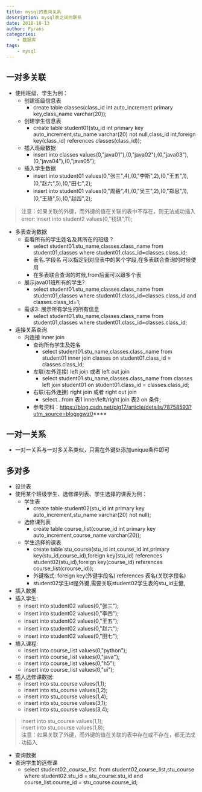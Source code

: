 ```yaml
---
title: mysql的表间关系
description: mysql表之间的联系
date: 2018-10-13
author: Pyrans
categories: 
	- 数据库
tags:
    - mysql
---
```




## 一对多关联

* 使用班级、学生为例：
	* 创建班级信息表
		* create table classes(class_id int auto_increment primary key,class_name varchar(20));
	* 创建学生信息表
		* create table student01(stu_id int primary key auto_increment,stu_name varchar(20) not null,class_id int,foreign key(class_id) references classes(class_id));
	* 插入班级数据
		* insert into classes values(0,"java01"),(0,"java02"),(0,"java03"),(0,"java04"),(0,"java05");
	* 插入学生数据
		* insert into student01 values(0,"张三",4),(0,"李斯",2),(0,"王五",1),(0,"赵六",5),(0,"田七",2);
		* insert into student01 values(0,"周毅",4),(0,"吴三",2),(0,"郑思",1),(0,"王琦",5),(0,"赵四",2);
      ​      
> 注意：如果关联的外键，而外键的值在关联的表中不存在，则无法成功插入<br/>
> error: insert into student2 values(0,"钱琪",11);

* 多表查询数据   
	* 查看所有的学生姓名及其所在的班级 ?
		* select student01.stu_name,classes.class_name from student01,classes where student01.class_id=classes.class_id;
		* 表名.字段名  可以指定到对应表中的某个字段,在多表联合查询的时候使用
		* 在多表联合查询的时候,from后面可以跟多个表
	* 展示java01班所有的学生? 
	     * select student01.stu_name,classes.class_name from student01,classes where student01.class_id=classes.class_id and classes.class_id=1;
	* 需求3: 展示所有学生的所有信息
		* select student01.stu_name,classes.class_name from student01,classes where student01.class_id=classes.class_id;
* 连接关系查询
	* 内连接  inner join
		* 查询所有学生及姓名
			* select student01.stu_name,classes.class_name from student01 inner join classes on student01.class_id = classes.class_id;  
		* 左联(左外连接)  left join 或者 left out join   
			* select student01.stu_name,classes.class_name from classes left join student01 on student01.class_id = classes.class_id;  		
		* 右联(右外连接)   right join 或者 right out join 
			* select...from 表1 inner/left/right join 表2  on  条件;
		* 参考资料：https://blog.csdn.net/plg17/article/details/78758593?utm_source=blogxgwz0****

## 一对一关系

* 一对一关系与一对多关系类似，只需在外键处添加unique条件即可

## 多对多
* 设计表
* 使用某个班级学生、选修课列表、学生选择的课表为例：
	* 学生表
		* create table student02(stu_id int primary key auto_increment,stu_name varchar(20) not null);	
	* 选修课列表
		* create table course_list(course_id int primary key auto_increment,course_name varchar(20));
	* 学生选择的课表
		* create table stu_course(stu_id int,course_id int,primary key(stu_id,course_id),foreign key(stu_id) references student02(stu_id),foreign key(course_id) references course_list(crourse_id));
		* 外键格式:  foreign key(外键字段名)  references 表名(关联字段名) 
		* student02学生id是外键,需要关联student02学生表的stu_id主健, 
* 插入数据
* 插入学生:
	- insert into student02 values(0,"张三");
	- insert into student02 values(0,"李四");
	- insert into student02 values(0,"王五");
	- insert into student02 values(0,"赵六");
	- insert into student02 values(0,"田七");
* 插入课程:
	- insert into course_list values(0,"python");  
	- insert into course_list values(0,"java"); 
	- insert into course_list values(0,"h5"); 
	- insert into course_list values(0,"ui"); 
* 插入选修课数据:
	- insert into stu_course values(1,1);
	- insert into stu_course values(1,2);
	- insert into stu_course values(1,4);
	- insert into stu_course values(3,1);
	- insert into stu_course values(3,4);
>insert into stu_course values(1,1);<br/>
>insert into stu_course values(1,8);<br/>
>注意：如果关联了外键，而外键的值在关联的表中存在或不存在，都无法成功插入
* 查询数据
* 查询学生的选修课
	* select student02.*,course_list.* from student02,course_list,stu_course where student02.stu_id =  stu_course.stu_id and course_list.course_id = stu_course.course_id;

